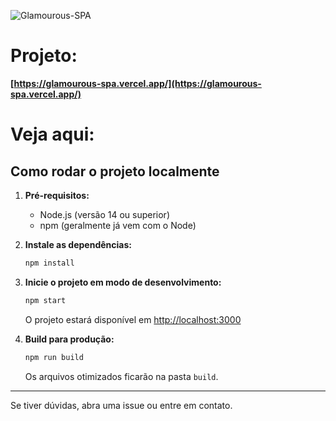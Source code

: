 ![Glamourous-SPA](https://i.imgur.com/pyFeFEX.png)

# Projeto:

**[https://glamourous-spa.vercel.app/](https://glamourous-spa.vercel.app/)**

# Veja aqui: 

## Como rodar o projeto localmente

1. **Pré-requisitos:**
   - Node.js (versão 14 ou superior)
   - npm (geralmente já vem com o Node)

2. **Instale as dependências:**
   ```bash
   npm install
   ```

3. **Inicie o projeto em modo de desenvolvimento:**
   ```bash
   npm start
   ```
   O projeto estará disponível em [http://localhost:3000](http://localhost:3000)

4. **Build para produção:**
   ```bash
   npm run build
   ```
   Os arquivos otimizados ficarão na pasta `build`.

---

Se tiver dúvidas, abra uma issue ou entre em contato.
